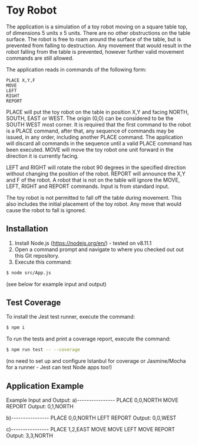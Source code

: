 # Toy Robot

The application is a simulation of a toy robot moving on a square table top, of dimensions 5 units x 5 units. There are no other obstructions on the table surface. The robot is free to roam around the surface of the table, but is prevented from falling to destruction.  Any movement that would result in the robot falling from the table is prevented, however further valid movement commands are still allowed.

The application reads in commands of the following form:

    PLACE X,Y,F
    MOVE
    LEFT
    RIGHT
    REPORT

PLACE will put the toy robot on the table in position X,Y and facing NORTH, SOUTH, EAST or WEST.  The origin (0,0) can be considered to be the SOUTH WEST most corner. It is required that the first command to the robot is a PLACE command, after that, any sequence of commands may be issued, in any order, including another PLACE command.  The application will discard all commands in the sequence until a valid PLACE command has been executed.
MOVE will move the toy robot one unit forward in the direction it is currently facing.

LEFT and RIGHT will rotate the robot 90 degrees in the specified direction without changing the position of the robot.
REPORT will announce the X,Y and F of the robot.
A robot that is not on the table will ignore the MOVE, LEFT, RIGHT and REPORT commands.
Input is from standard input.

The toy robot is not permitted to fall off the table during movement.  This also includes the initial placement of the toy robot.  Any move that would cause the robot to fall is ignored.

## Installation

1. Install Node.js (https://nodejs.org/en/) - tested on v8.11.1
2. Open a command prompt and navigate to where you checked out out this Git repository.
3. Execute this command:

```sh
$ node src/App.js
```

(see below for example input and output)

## Test Coverage

To install the Jest test runner, execute the command:

```sh
$ npm i
```

To run the tests and print a coverage report, execute the command:

```sh
$ npm run test -- --coverage
```

(no need to set up and configure Istanbul for coverage or Jasmine/Mocha for a runner - Jest can test Node apps too!)

## Application Example

Example Input and Output:
a)----------------
PLACE 0,0,NORTH
MOVE
REPORT 
Output: 0,1,NORTH

b)----------------
PLACE 0,0,NORTH
LEFT
REPORT
Output: 0,0,WEST

c)----------------
PLACE 1,2,EAST
MOVE
MOVE
LEFT
MOVE
REPORT
Output: 3,3,NORTH
